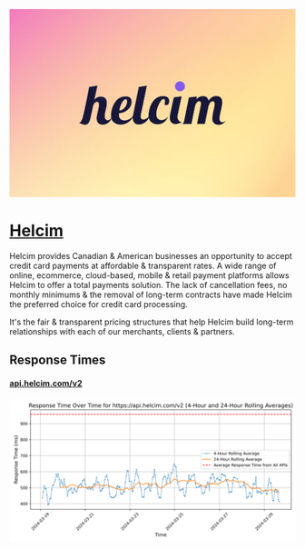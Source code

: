 [![Visit Helcim](imagePreview.webp)](https://www.helcim.com)

# [Helcim](https://www.helcim.com)

Helcim provides Canadian & American businesses an opportunity to accept credit card payments at affordable & transparent rates. A wide range of online, ecommerce, cloud-based, mobile & retail payment platforms allows Helcim to offer a total payments solution. The lack of cancellation fees, no monthly minimums & the removal of long-term contracts have made Helcim the preferred choice for credit card processing.

It's the fair & transparent pricing structures that help Helcim build long-term relationships with each of our merchants, clients & partners.

## Response Times

#### [api.helcim.com/v2](https://api.helcim.com/v2)

![api.helcim.com/v2](response-time-charts/6170692e68656c63696d2e636f6d2f7632.svg)
